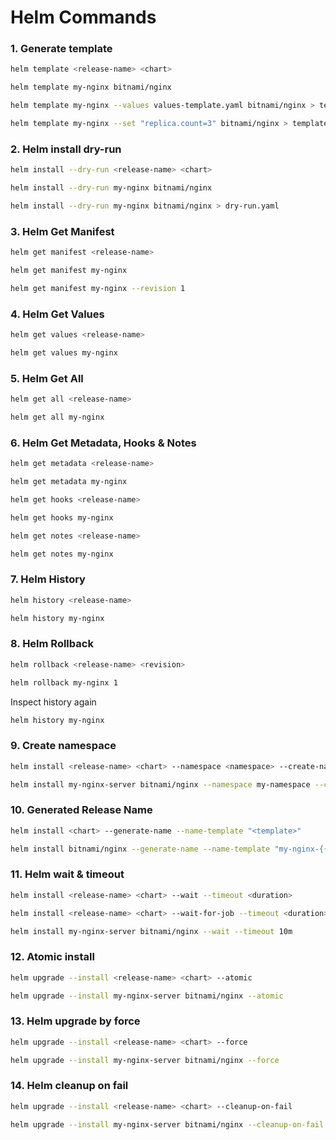 # Helm Commands

### 1. Generate template

```bash
helm template <release-name> <chart> 
```

```bash
helm template my-nginx bitnami/nginx 
```

```bash
helm template my-nginx --values values-template.yaml bitnami/nginx > template_3.yaml
```

```bash
helm template my-nginx --set "replica.count=3" bitnami/nginx > template_1.yaml
```

### 2. Helm install dry-run

```bash 
helm install --dry-run <release-name> <chart>
```

```bash 
helm install --dry-run my-nginx bitnami/nginx
```

```bash 
helm install --dry-run my-nginx bitnami/nginx > dry-run.yaml
```

### 3. Helm Get Manifest

```bash
helm get manifest <release-name>
```

```bash
helm get manifest my-nginx
```

```bash
helm get manifest my-nginx --revision 1
```

### 4. Helm Get Values

```bash
helm get values <release-name>
```

```bash
helm get values my-nginx
```

### 5. Helm Get All

```bash
helm get all <release-name>
```

```bash
helm get all my-nginx
```

### 6. Helm Get Metadata, Hooks & Notes

```bash
helm get metadata <release-name>
```

```bash
helm get metadata my-nginx
```

```bash
helm get hooks <release-name>
```

```bash
helm get hooks my-nginx
```

```bash
helm get notes <release-name>
```

```bash
helm get notes my-nginx
```

### 7. Helm History

```bash
helm history <release-name>
```

```bash
helm history my-nginx
```

### 8. Helm Rollback

```bash
helm rollback <release-name> <revision>
```

```bash
helm rollback my-nginx 1
```


Inspect history again

```bash
helm history my-nginx
```

### 9. Create namespace

```bash
helm install <release-name> <chart> --namespace <namespace> --create-namespace
```

```bash
helm install my-nginx-server bitnami/nginx --namespace my-namespace --create-namespace
```

### 10. Generated Release Name

```bash
helm install <chart> --generate-name --name-template "<template>"
```

```bash
helm install bitnami/nginx --generate-name --name-template "my-nginx-{{ randAlpha 7 | lower }}"
```

### 11. Helm wait & timeout

```bash
helm install <release-name> <chart> --wait --timeout <duration>
```

```bash
helm install <release-name> <chart> --wait-for-job --timeout <duration>
```

```bash
helm install my-nginx-server bitnami/nginx --wait --timeout 10m
```

### 12. Atomic install

```bash
helm upgrade --install <release-name> <chart> --atomic
```

```bash
helm upgrade --install my-nginx-server bitnami/nginx --atomic
```

### 13. Helm upgrade by force

```bash
helm upgrade --install <release-name> <chart> --force
```

```bash
helm upgrade --install my-nginx-server bitnami/nginx --force
```

### 14. Helm cleanup on fail

```bash
helm upgrade --install <release-name> <chart> --cleanup-on-fail
```

```bash
helm upgrade --install my-nginx-server bitnami/nginx --cleanup-on-fail
```

